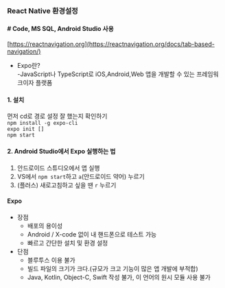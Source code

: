 ### React Native 환경설정
####  # Code, MS SQL, Android Studio 사용
[https://reactnavigation.org](https://reactnavigation.org/docs/tab-based-navigation/)
- Expo란?   
-JavaScript나 TypeScript로 iOS,Android,Web 앱을 개발할 수 있는 프레임워크이자 플랫폼  

#### 1. 설치
먼저 cd로 경로 설정 잘 했는지 확인하기  
```npm install -g expo-cli```   
```expo init []```   
```npm start```   

#### 2. Android Studio에서 Expo 실행하는 법
1. 안드로이드 스튜디오에서 앱 실행   
2. VS에서 ```npm start```하고 ```a```(안드로이드 약어) 누르기
3. (플러스) 새로고침하고 싶을 땐 ```r``` 누르기   


#### Expo
- 장점
  - 배포의 용이성  
  - Android / X-code 없이 내 핸드폰으로 테스트 가능
  - 빠르고 간단한 설치 및 환경 설정
- 단점
  - 블루투스 이용 불가
  - 빌드 파일의 크기가 크다.(규모가 크고 기능이 많은 앱 개발에 부적합)
  - Java, Kotlin, Object-C, Swift 작성 불가, 이 언어의 원시 모듈 사용 불가 
 
